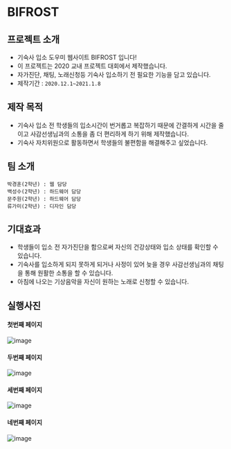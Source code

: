 # BIFROST
## 프로젝트 소개
- 기숙사 입소 도우미 웹사이트 BIFROST 입니다!
- 이 프로젝트는 2020 교내 프로젝트 대회에서 제작했습니다.
- 자가진단, 채팅, 노래신청등 기숙사 입소하기 전 필요한 기능을 담고 있습니다.
-   제작기간 : ``2020.12.1~2021.1.8``
## 제작 목적
- 기숙사 입소 전 학생들의 입소시간이 번거롭고 복잡하기 때문에 간결하게 시간을 줄이고 사감선생님과의 소통을 좀 더 편리하게 하기 위해 제작했습니다.
- 기숙사 자치위원으로 활동하면서 학생들의 불편함을 해결해주고 싶었습니다.
## 팀 소개
```
박경훈(2학년) : 웹 담당
백성수(2학년) : 하드웨어 담당
문주원(2학년) : 하드웨어 담당
류가미(2학년) : 디자인 담당
```
## 기대효과
- 학생들이 입소 전 자가진단을 함으로써 자신의 건강상태와 입소 상태를 확인할 수 있습니다.
- 기숙사를 입소하게 되지 못하게 되거나 사정이 있어 늦을 경우 사감선생님과의 채팅을 통해 원활한 소통을 할 수 있습니다.
- 아침에 나오는 기상음악을 자신이 원하는 노래로 신청할 수 있습니다.
## 실행사진
#### 첫번째 페이지
![image](https://user-images.githubusercontent.com/48789893/113116958-f32c4f00-9248-11eb-8803-3ab78e52d63a.png)
#### 두번째 페이지
![image](https://user-images.githubusercontent.com/48789893/113117080-16ef9500-9249-11eb-8d70-7cf27f3bc2aa.png)
#### 세번째 페이지
![image](https://user-images.githubusercontent.com/48789893/113117100-1b1bb280-9249-11eb-9d99-ced9cd58e483.png)
#### 네번째 페이지
![image](https://user-images.githubusercontent.com/48789893/113117150-240c8400-9249-11eb-9043-61f4d6c27cd6.png)
